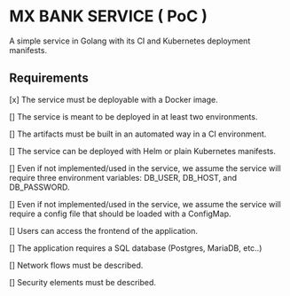 # MX BANK SERVICE ( PoC )

A simple service in Golang with its CI and Kubernetes deployment manifests.

## Requirements

[x] The service must be deployable with a Docker image.

[] The service is meant to be deployed in at least two environments.

[] The artifacts must be built in an automated way in a CI environment.

[] The service can be deployed with Helm or plain Kubernetes manifests.

[] Even if not implemented/used in the service, we assume the service will require three environment variables: DB_USER, DB_HOST, and DB_PASSWORD.

[] Even if not implemented/used in the service, we assume the service will require a config file that should be loaded with a ConfigMap.

[] Users can access the frontend of the application.

[] The application requires a SQL database (Postgres, MariaDB, etc..)

[] Network flows must be described.

[] Security elements must be described.